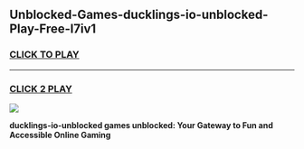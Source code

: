 
## Unblocked-Games-ducklings-io-unblocked-Play-Free-l7iv1
<h3>
<a href="https://premium76.site?title=ducklings-io-unblocked&ref=18A1">CLICK TO PLAY</a></h3>
<hr>

<h3>
<a href="https://premium76.site?title=ducklings-io-unblocked&ref=18A1">CLICK 2 PLAY</a>
  
</h3>

<a href="https://premium76.site?title=ducklings-io-unblocked&ref=18A1"><img src="https://clearcache.store/games.png"></a>


**ducklings-io-unblocked games unblocked: Your Gateway to Fun and Accessible Online Gaming**
